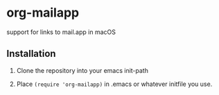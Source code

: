# org-mailapp
support for links to mail.app in macOS

## Installation

1. Clone the repository into your emacs init-path

2. Place `(require 'org-mailapp)` in .emacs or whatever initfile you use.

